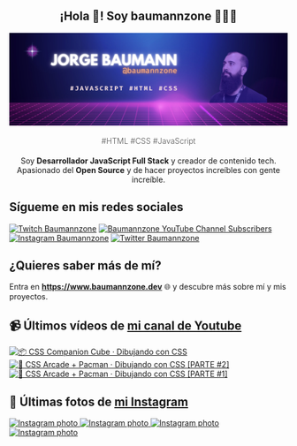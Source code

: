 <p align="center">
   <h2 align="center">¡Hola 👋! Soy baumannzone 👨🏻‍💻</h2>
   <img align="center" src="img/header.png" />
   <h4 align="center" style="font-weight: 300; color: #555;">#HTML #CSS #JavaScript</h4>
</p>

<p align="center" style="margin-bottom: 20px">Soy <strong>Desarrollador JavaScript Full Stack</strong> y creador de contenido tech.
<br/>
Apasionado del <strong>Open Source</strong> y de hacer proyectos increíbles con gente increíble.
</p>

## Sígueme en mis redes sociales

[![Twitch Baumannzone](https://img.shields.io/twitch/status/baumannzone?style=social)](https://twitch.tv/baumannzone)
[![Baumannzone YouTube Channel Subscribers](https://img.shields.io/youtube/channel/subscribers/UCTTj5ztXnGeDRPFVsBp7VMA?style=social)](https://youtube.com/rambitojs)
[![Instagram Baumannzone](https://img.shields.io/badge/Baumannzone--_.svg?label=Instagram&style=social&logo=instagram)](https://instagram.com/baumannzone)
[![Twitter Baumannzone](https://img.shields.io/twitter/follow/Baumannzone?label=Twitter&style=social)](https://twitter.com/baumannzone)

## ¿Quieres saber más de mí?

Entra en **https://www.baumannzone.dev** 🌐 y descubre más sobre mí y mis proyectos.

## 📹 Últimos vídeos de [mi canal de Youtube](https://youtube.com/rambitojs?sub_confirmation=1)


<a href='https://youtu.be/W6xwoSJahA0' target='_blank'>
  <img width='30%' src='https://img.youtube.com/vi/W6xwoSJahA0/mqdefault.jpg' alt='📦 CSS Companion Cube · Dibujando con CSS' />
</a>
<a href='https://youtu.be/9C3NXVXewH8' target='_blank'>
  <img width='30%' src='https://img.youtube.com/vi/9C3NXVXewH8/mqdefault.jpg' alt='👾 CSS Arcade + Pacman · Dibujando con CSS [PARTE #2]' />
</a>
<a href='https://youtu.be/2ahqLdgkSxA' target='_blank'>
  <img width='30%' src='https://img.youtube.com/vi/2ahqLdgkSxA/mqdefault.jpg' alt='👾 CSS Arcade + Pacman · Dibujando con CSS [PARTE #1]' />
</a>

## 📸 Últimas fotos de [mi Instagram](https://instagram.com/baumannzone)


<a href='https://instagram.com/p/C2VDGAZNmSJ' target='_blank'>
  <img width='20%' src='https://instagram.fukk3-1.fna.fbcdn.net/v/t51.2885-15/419627683_1405440463681813_1030666991868514555_n.jpg?stp=dst-jpg_e35_s1080x1080&_nc_ht=instagram.fukk3-1.fna.fbcdn.net&_nc_cat=101&_nc_ohc=6grq9i6v7FMAX8c8M3I&edm=APU89FABAAAA&ccb=7-5&ig_cache_key=MzI4NDU0NTEwNTkyMTY4NDUxNg%3D%3D.2-ccb7-5&oh=00_AfC-cz-amNA_ySPZk2T7Ia6neXJIw3--85spx1ckKfCkgA&oe=65B18E5F&_nc_sid=bc0c2c' alt='Instagram photo' />
</a>
<a href='https://instagram.com/p/C2P6dXMtvq3' target='_blank'>
  <img width='20%' src='https://instagram.fukk3-1.fna.fbcdn.net/v/t51.2885-15/419503571_794372469199519_5644676377474381889_n.jpg?stp=dst-jpg_e35_s1080x1080&efg=e30&_nc_ht=instagram.fukk3-1.fna.fbcdn.net&_nc_cat=107&_nc_ohc=Ctor_gieOAAAX_hxmVQ&edm=APU89FABAAAA&ccb=7-5&ig_cache_key=MzI4MzA5OTc1Nzg0ODIzMDU4Mw%3D%3D.2-ccb7-5&oh=00_AfDbE9985xvY3m7aOQWruUqYsAUk7HNepItkZgAGpPRAew&oe=65B1E70C&_nc_sid=bc0c2c' alt='Instagram photo' />
</a>
<a href='https://instagram.com/p/C2KLNWJtYXK' target='_blank'>
  <img width='20%' src='https://instagram.fukk3-1.fna.fbcdn.net/v/t51.2885-15/419051740_366506389455596_4114578212998109814_n.jpg?stp=dst-jpg_e15&_nc_ht=instagram.fukk3-1.fna.fbcdn.net&_nc_cat=108&_nc_ohc=1ZpBbHV6HIQAX_XiUFY&edm=APU89FABAAAA&ccb=7-5&oh=00_AfDW_jTgUVWWX-sQtp4322ub4rIkyeeGNzZPGiz2g_E7Tg&oe=65AF00FF&_nc_sid=bc0c2c' alt='Instagram photo' />
</a>
<a href='https://instagram.com/p/C19_2_Ot0b8' target='_blank'>
  <img width='20%' src='https://instagram.fukk3-1.fna.fbcdn.net/v/t51.2885-15/418375310_864896795389419_3359186915428841250_n.jpg?stp=dst-jpg_e35_s1080x1080&_nc_ht=instagram.fukk3-1.fna.fbcdn.net&_nc_cat=103&_nc_ohc=AbH1FwTuIsIAX-6AjzX&edm=APU89FABAAAA&ccb=7-5&ig_cache_key=MzI3ODA1Njk1OTQ3MDE1OTYxMg%3D%3D.2-ccb7-5&oh=00_AfA1M69Q6LgsdiZxr3pyxZ9H8OtVUkxLupJFRPNMno56DQ&oe=65B26850&_nc_sid=bc0c2c' alt='Instagram photo' />
</a>
